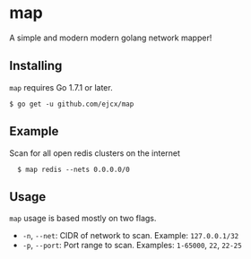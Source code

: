 # map
A simple and modern modern golang network mapper!

## Installing
`map` requires Go 1.7.1 or later.
```
$ go get -u github.com/ejcx/map
```

## Example
Scan for all open redis clusters on the internet
```
  $ map redis --nets 0.0.0.0/0
```

## Usage
`map` usage is based mostly on two flags.
 - `-n`, `--net`: CIDR of network to scan. Example: `127.0.0.1/32`
 - `-p`, `--port`: Port range to scan. Examples: `1-65000`, `22`, `22-25`
